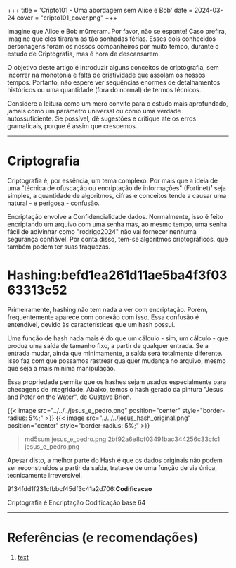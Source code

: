 +++
title = 'Cripto101 - Uma abordagem sem Alice e Bob'
date = 2024-03-24
cover = "cripto101_cover.png"
+++

Imagine que Alice e Bob m0rreram. Por favor, não se espante! Caso prefira, imagine que eles tiraram as tão sonhadas férias. Esses dois conhecidos personagens foram os nossos companheiros por muito tempo, durante o estudo de Criptografia, mas é hora de descansarem.  

O objetivo deste artigo é introduzir alguns conceitos de criptografia, sem incorrer na monotonia e falta de criatividade que assolam os nossos tempos. Portanto, não espere ver sequências enormes de detalhamentos históricos ou uma quantidade (fora do normal) de termos técnicos.   

Considere a leitura como um mero convite para o estudo mais aprofundado, jamais como um parâmetro universal ou como uma verdade autossuficiente. Se possível, dê sugestões e critique até os erros gramaticais, porque é assim que crescemos.

---

# Criptografia

Criptografia é, por essência, um tema complexo. Por mais que a ideia de uma "técnica de ofuscação ou encriptação de informações" (Fortinet)¹ seja simples, a quantidade de algoritmos, cifras e conceitos tende a causar uma natural - e perigosa - confusão.

Encriptação envolve a Confidencialidade dados. Normalmente, isso é feito encriptando um arquivo com uma senha mas, ao mesmo tempo, uma senha fácil de adivinhar como "rodrigo2024" não vai fornecer nenhuma segurança confiável. Por conta disso, tem-se algoritmos criptográficos, que também podem ter suas fraquezas.

# Hashing:befd1ea261d11ae5ba4f3f0363313c52

Primeiramente, hashing não tem nada a ver com encriptação. Porém, frequentemente aparece com conexão com isso. Essa confusão é entendível, devido às características que um hash possui.

Uma função de hash nada mais é do que um cálculo - sim, um cálculo - que produz uma saída de tamanho fixo, a partir de qualquer entrada. Se a entrada mudar, ainda que minimamente, a saída será totalmente diferente. Isso faz com que possamos rastrear qualquer mudança no arquivo, mesmo que seja a mais mínima manipulação. 

Essa propriedade permite que os hashes sejam usados especialmente para checagens de integridade. Abaixo, temos o hash gerado da pintura "Jesus and Peter on the Water", de Gustave Brion. 

{{< image src="../../../jesus_e_pedro.png" position="center" style="border-radius: 5%;" >}} 
{{< image src="../../../jesus_hash_original.png" position="center" style="border-radius: 5%;" >}} 

>md5sum jesus_e_pedro.png
2bf92a6e8cf03491bac344256c33cfc1  jesus_e_pedro.png

Apesar disto, a melhor parte do Hash é que os dados originais não podem ser reconstruídos a partir da saída, trata-se de uma função de via única, tecnicamente irreversível. 

9134fdd1f231cfbbcf45df3c41a2d706:**Codificacao**

Criptografia é Encriptação
Codificação base 64


---


# Referências (e recomendações)

1. [text](https://www.fortinet.com/resources/cyberglossary/what-is-cryptography)
